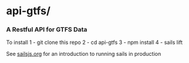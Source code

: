 # api-gtfs/
### A Restful API for GTFS Data

To install
1 - git clone this repo
2 - cd api-gtfs
3 - npm install
4 - sails lift

See [sailsjs.org](http://sailsjs.org/#!documentation/deployment) for an introduction to running sails in production